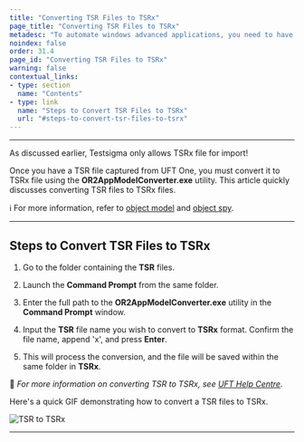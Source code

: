 ```yaml
---
title: "Converting TSR Files to TSRx"
page_title: "Converting TSR Files to TSRx"
metadesc: "To automate windows advanced applications, you need to have objects captured in TSRx format. This article discusses how to convert TSR files to TSRx using ORAppModelConverter"
noindex: false
order: 31.4
page_id: "Converting TSR Files to TSRx"
warning: false
contextual_links:
- type: section
  name: "Contents"
- type: link
  name: "Steps to Convert TSR Files to TSRx"
  url: "#steps-to-convert-tsr-files-to-tsrx"
---
```


---

As discussed earlier, Testsigma only allows TSRx file for import!

Once you have a TSR file captured from UFT One, you must convert it to TSRx file using the **OR2AppModelConverter.exe** utility. This article quickly discusses converting TSR files to TSRx files. 

ℹ️ For more information, refer to [object model](https://admhelp.microfocus.com/uft/en/23.4-24.2/UFT_Help/Content/User_Guide/z_Ch_TestObjModel.htm) and [object spy](https://admhelp.microfocus.com/uft/en/23.4-24.2/UFT_Help/Content/User_Guide/Spy.htm). 

---

## **Steps to Convert TSR Files to TSRx**

1. Go to the folder containing the **TSR** files.

2. Launch the **Command Prompt** from the same folder.

3. Enter the full path to the **OR2AppModelConverter.exe** utility in the **Command Prompt** window.

4. Input the **TSR** file name you wish to convert to **TSRx** format. Confirm the file name, append 'x', and press **Enter**.

5. This will process the conversion, and the file will be saved within the same folder in **TSRx**.


📌 *For more information on converting TSR to TSRx, see [UFT Help Centre](https://admhelp.microfocus.com/uftdev/en/2021-24.2/HelpCenter/Content/HowTo/UFT_AM_Converter.htm).*


Here's a quick GIF demonstrating how to convert a TSR files to TSRx.

![TSR to TSRx](https://s3.amazonaws.com/static-docs.testsigma.com/new_images/projects/applications/TSR-TSRXWorkflow.gif)

---